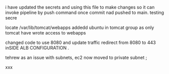 i have updated the secrets and using this file to make changes so it can invoke pipeline by push command once commit nad pushed to main. 
testing secre



locate  /var/lib/tomcat/webapps 
 addedd ubuntu  in tomcat group as only tomcat have wrote access to webapps 
 


changed code to use 8080 and update traffic redirect from 8080 to 443 inSIDE ALB CONFIGURATION . 

tehrew as an issue with subnets, ec2 now moved to private subnet ; 


 xxx
 
